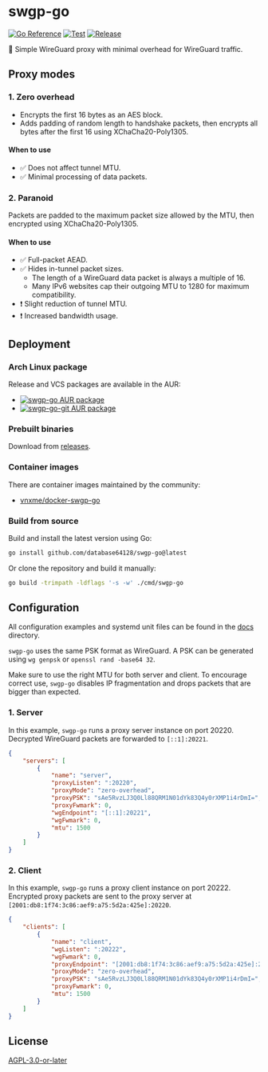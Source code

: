 # swgp-go

[![Go Reference](https://pkg.go.dev/badge/github.com/database64128/swgp-go.svg)](https://pkg.go.dev/github.com/database64128/swgp-go)
[![Test](https://github.com/database64128/swgp-go/actions/workflows/test.yml/badge.svg)](https://github.com/database64128/swgp-go/actions/workflows/test.yml)
[![Release](https://github.com/database64128/swgp-go/actions/workflows/release.yml/badge.svg)](https://github.com/database64128/swgp-go/actions/workflows/release.yml)

🐉 Simple WireGuard proxy with minimal overhead for WireGuard traffic.

## Proxy modes

### 1. Zero overhead

- Encrypts the first 16 bytes as an AES block.
- Adds padding of random length to handshake packets, then encrypts all bytes after the first 16 using XChaCha20-Poly1305.

#### When to use

- ✅ Does not affect tunnel MTU.
- ✅ Minimal processing of data packets.

### 2. Paranoid

Packets are padded to the maximum packet size allowed by the MTU, then encrypted using XChaCha20-Poly1305.

#### When to use

- ✅ Full-packet AEAD.
- ✅ Hides in-tunnel packet sizes.
    - The length of a WireGuard data packet is always a multiple of 16.
    - Many IPv6 websites cap their outgoing MTU to 1280 for maximum compatibility.
- ❗️ Slight reduction of tunnel MTU.
- ❗️ Increased bandwidth usage.

## Deployment

### Arch Linux package

Release and VCS packages are available in the AUR:

- [![swgp-go AUR package](https://img.shields.io/aur/version/swgp-go?label=swgp-go)](https://aur.archlinux.org/packages/swgp-go)
- [![swgp-go-git AUR package](https://img.shields.io/aur/version/swgp-go-git?label=swgp-go-git)](https://aur.archlinux.org/packages/swgp-go-git)

### Prebuilt binaries

Download from [releases](https://github.com/database64128/swgp-go/releases).

### Container images

There are container images maintained by the community:

- [vnxme/docker-swgp-go](https://github.com/vnxme/docker-swgp-go)

### Build from source

Build and install the latest version using Go:

```sh
go install github.com/database64128/swgp-go@latest
```

Or clone the repository and build it manually:

```sh
go build -trimpath -ldflags '-s -w' ./cmd/swgp-go
```

## Configuration

All configuration examples and systemd unit files can be found in the [docs](docs) directory.

`swgp-go` uses the same PSK format as WireGuard. A PSK can be generated using `wg genpsk` or `openssl rand -base64 32`.

Make sure to use the right MTU for both server and client. To encourage correct use, `swgp-go` disables IP fragmentation and drops packets that are bigger than expected.

### 1. Server

In this example, `swgp-go` runs a proxy server instance on port 20220. Decrypted WireGuard packets are forwarded to `[::1]:20221`.

```json
{
    "servers": [
        {
            "name": "server",
            "proxyListen": ":20220",
            "proxyMode": "zero-overhead",
            "proxyPSK": "sAe5RvzLJ3Q0Ll88QRM1N01dYk83Q4y0rXMP1i4rDmI=",
            "proxyFwmark": 0,
            "wgEndpoint": "[::1]:20221",
            "wgFwmark": 0,
            "mtu": 1500
        }
    ]
}
```

### 2. Client

In this example, `swgp-go` runs a proxy client instance on port 20222. Encrypted proxy packets are sent to the proxy server at `[2001:db8:1f74:3c86:aef9:a75:5d2a:425e]:20220`.

```json
{
    "clients": [
        {
            "name": "client",
            "wgListen": ":20222",
            "wgFwmark": 0,
            "proxyEndpoint": "[2001:db8:1f74:3c86:aef9:a75:5d2a:425e]:20220",
            "proxyMode": "zero-overhead",
            "proxyPSK": "sAe5RvzLJ3Q0Ll88QRM1N01dYk83Q4y0rXMP1i4rDmI=",
            "proxyFwmark": 0,
            "mtu": 1500
        }
    ]
}
```

## License

[AGPL-3.0-or-later](LICENSE)
